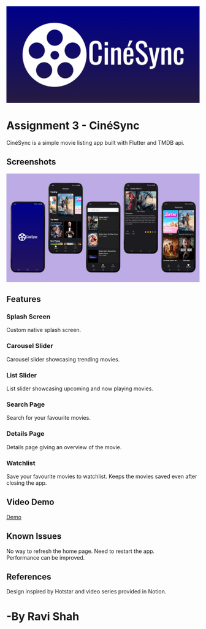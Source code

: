 <img align="centre" src="screenshots/logo_bg_landscape.png" width=512>

# Assignment 3 - CinéSync
CinéSync is a simple movie listing app built with Flutter and TMDB api.

## Screenshots
<img src="screenshots/screens.png"/>

## Features

### Splash Screen
Custom native splash screen.

### Carousel Slider
Carousel slider showcasing trending movies.

### List Slider
List slider showcasing upcoming and now playing movies.

### Search Page
Search for your favourite movies.

### Details Page
Details page giving an overview of the movie.

### Watchlist
Save your favourite movies to watchlist. Keeps the movies saved even after closing the app.

## Video Demo
[Demo](https://drive.google.com/file/d/1hS_suWPy7TXbQwpMy1ofPHwaSEjoNDII/view?usp=drive_link)

## Known Issues
No way to refresh the home page. Need to restart the app.<br>
Performance can be improved.

## References
Design inspired by Hotstar and video series provided in Notion.

# -By Ravi Shah
